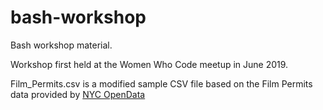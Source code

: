 # bash-workshop
Bash workshop material.

Workshop first held at the Women Who Code meetup in June 2019.

Film_Permits.csv is a modified sample CSV file based on the Film Permits data provided by [NYC OpenData](https://data.cityofnewyork.us/City-Government/Film-Permits/tg4x-b46p)
